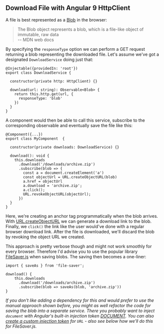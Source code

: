 ## Download File with Angular 9 HttpClient

A file is best represented as a  [Blob](https://developer.mozilla.org/en-US/docs/Web/API/Blob)  in the browser:

> The Blob object represents a blob, which is a file-like object of immutable, raw data  
> -- MDN web docs

By specifying the  `responseType`  option we can perform a GET request returning a blob representing the downloaded file. Let's assume we've got a designated  `DownloadService`  doing just that:  

```
@Injectable({providedIn: 'root'})
export class DownloadService {

  constructor(private http: HttpClient) {}

  download(url: string): Observable<Blob> {
    return this.http.get(url, {
      responseType: 'blob'
    })
  }
}

```

A component would then be able to call this service, subscribe to the corresponding observable and eventually save the file like this:  

```
@Component({...})
export class MyComponent  {

  constructor(private downloads: DownloadService) {}

  download(): void {
    this.downloads
      .download('/downloads/archive.zip')
      .subscribe(blob => {
        const a = document.createElement('a')
        const objectUrl = URL.createObjectURL(blob)
        a.href = objectUrl
        a.download = 'archive.zip';
        a.click();
        URL.revokeObjectURL(objectUrl);
      })
  }
}

```

Here, we're creating an anchor tag programmatically when the blob arrives. With  [URL.createObjectURL](https://developer.mozilla.org/de/docs/Web/API/URL/createObjectURL)  we can generate a download link to the blob. Finally, we  `click()`  the link like the user would've done with a regular browser download link. After the file is downloaded, we'll discard the blob by revoking the object URL we created.

This approach is pretty verbose though and might not work smoothly for every browser. Therefore I'd advise you to use the popular library  [FileSaver.js](https://github.com/eligrey/FileSaver.js/)  when saving blobs. The saving then becomes a one-liner:  

```
import { saveAs } from 'file-saver';

download() {
    this.downloads
      .download('/downloads/archive.zip')
      .subscribe(blob => saveAs(blob, 'archive.zip'))
}

```

_If you don't like adding a dependency for this and would prefer to use the manual approach shown before, you might as well refactor the code for saving the blob into a separate service. There you probably want to inject  `document`  with Angular's built-in injection token  [DOCUMENT](https://angular.io/api/common/DOCUMENT). You can also  [create a custom injection token](https://angular.io/guide/dependency-injection-in-action#supply-a-custom-provider-with-inject)  for  `URL`  - also see below how we'll do this for FileSaver.js._